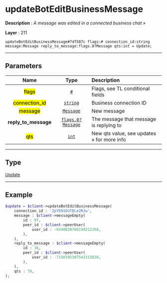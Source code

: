 # updateBotEditBusinessMessage

**Description** : *A message was edited in a connected business chat »*

**Layer** : 211

```tl
updateBotEditBusinessMessage#7df587c flags:# connection_id:string message:Message reply_to_message:flags.0?Message qts:int = Update;
```

---

## Parameters

| Name | Type | Description |
| :---: | :---: | :--- |
| <mark>flags</mark> | [`#`](type/#) | Flags, see TL conditional fields |
| <mark>connection_id</mark> | [`string`](type/string) | Business connection ID |
| <mark>message</mark> | [`Message`](type/Message) | New message |
| **reply_to_message** | [`flags.0?Message`](type/Message) | The message that message is replying to |
| <mark>qts</mark> | [`int`](type/int) | New qts value, see updates » for more info |

---

## Type

[Update](type/Update)

---

## Example

```php
$update = $client->updateBotEditBusinessMessage(
	connection_id : 'ZpYEN16UTBLe2RJw',
	message : $client->messageEmpty(
		id : 97,
		peer_id : $client->peerUser(
			user_id : -8340820766194212268,
		),
	),
	reply_to_message : $client->messageEmpty(
		id : 36,
		peer_id : $client->peerUser(
			user_id : -7150395307543315838,
		),
	),
	qts : 78,
);
```